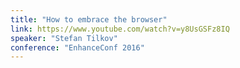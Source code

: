 ```yaml
---
title: "How to embrace the browser"
link: https://www.youtube.com/watch?v=y8UsGSFz8IQ
speaker: "Stefan Tilkov"
conference: "EnhanceConf 2016"
---
```


